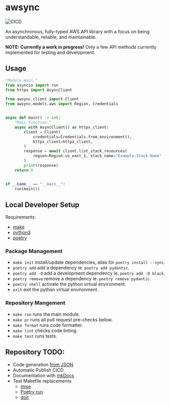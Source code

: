# awsync

![CICD](https://github.com/JKCT/awsync/actions/workflows/cicd.yaml/badge.svg)

An asynchronous, fully-typed AWS API library with a focus on being understandable, reliable, and maintainable.

**NOTE: Currently a work in progress!**
Only a few API methods currently implemented for testing and development.

## Usage

```python
"Module main."
from asyncio import run
from httpx import AsyncClient

from awsync.client import Client
from awsync.models.aws import Region, Credentials


async def main() -> int:
    "Main function."
    async with AsyncClient() as httpx_client:
        client = Client(
            credentials=Credentials.from_environment(),
            httpx_client=httpx_client,
        )
        response = await client.list_stack_resources(
            region=Region.us_east_1, stack_name="Example-Stack-Name"
        )
        print(response)
    return 0


if __name__ == "__main__":
    run(main())
```

## Local Developer Setup

Requirements:

- [make](https://www.gnu.org/software/make/)
- [python3](https://www.python.org/)
- [poetry](https://python-poetry.org/)

### Package Management

- `make init` install/update dependencies, alias for `poetry install --sync`.
- `poetry add` add a dependency ie. `poetry add pydantic`.
- `poetry add -D` add a development dependency ie. `poetry add -D black`.
- `poetry remove` remove a dependency ie. `poetry remove pydantic`.
- `poetry shell` activate the python virtual environment.
- `exit` exit the python virtual environment.

### Repository Mangement

- `make run` runs the main module.
- `make pr` runs all pull request pre-checks below.
- `make format` runs code formatter.
- `make lint` checks code linting.
- `make test` runs tests.

## Repository TODO:

- Code generation [from JSON](https://github.com/boto/botocore/tree/develop/botocore/data)
- Automatic Publish CICD
- Documentation with [mkDocs](https://squidfunk.github.io/mkdocs-material/)
- Test Makefile replacements
  - [mise](https://mise.jdx.dev/)
  - [Poetry run](https://python-poetry.org/docs/cli/#run)
  - [doit](https://pydoit.org/)
